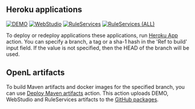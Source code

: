 ## Heroku applications
[![DEMO](https://img.shields.io/website?label=DEMO&url=https%3A%2F%2Fopenl-demo.herokuapp.com)](https://openl-demo.herokuapp.com)
[![WebStudio](https://img.shields.io/website?label=WebStudio&url=https%3A%2F%2Fopenl-webstudio.herokuapp.com)](https://openl-webstudio.herokuapp.com)
[![RuleServices](https://img.shields.io/website?label=RuleServices&url=https%3A%2F%2Fopenl-ruleservices.herokuapp.com)](https://openl-ruleservices.herokuapp.com)
[![RuleServices (ALL)](https://img.shields.io/website?label=RuleServices(ALL)&url=https%3A%2F%2Fopenl-ruleservices-all.herokuapp.com)](https://openl-ruleservices-all.herokuapp.com)

To deploy or redeploy applications these applications, run [Heroku App](https://github.com/openl-tablets/openl-tablets/actions/workflows/heroku.yml) action.
You can specify a branch, a tag or a sha-1 hash in the 'Ref to build' input field. If the value is not specified, then the HEAD of the branch will be used.

## OpenL artifacts

To build Maven artifacts and docker images for the specified branch, you can use
[Deploy Maven artifacts](https://github.com/openl-tablets/openl-tablets/actions/workflows/deploy.yml) action.
This action uploads DEMO, WebStudio and RuleServices artifacts to the [GitHub packages](https://github.com/orgs/openl-tablets/packages?repo_name=openl-tablets).

